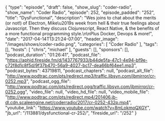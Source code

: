 {
  "type": "episode",
  "draft": false,
  "show_slug": "coder-radio",
  "show_name": "Coder Radio",
  "episode": 252,
  "episode_padded": "252",
  "title": "DysFunctional",
  "description": "Wes joins to chat about the merits (or not!) of Electron, Mike\u2019s week from hell & their true feelings about Javascript. Then they discuss Clojurescript, React Native, & the benefits of a more functional programming style.\n\nPlus Docker, Devops & more!",
  "date": "2017-04-14T13:21:24-07:00",
  "header_image": "/images/shows/coder-radio.png",
  "categories": [
    "Coder Radio"
  ],
  "tags": [],
  "hosts": [
    "chris",
    "michael"
  ],
  "guests": [],
  "sponsors": [],
  "podcast_duration": "01:26:41",
  "podcast_file": "https://aphid.fireside.fm/d/1437767933/b44de5fa-47c1-4e94-bf9e-c72f8d1c8f5d/9f37b470-56a9-4027-bc17-dea66bf64ee1.mp3",
  "podcast_bytes": 43719811,
  "podcast_chapters": null,
  "podcast_alt_file": "http://www.podtrac.com/pts/redirect.mp3/traffic.libsyn.com/jbmirror/cr-0252.mp3",
  "podcast_ogg_file": "http://www.podtrac.com/pts/redirect.ogg/traffic.libsyn.com/jbmirror/cr-0252.ogg",
  "video_file": null,
  "video_hd_file": null,
  "video_mobile_file": "http://www.podtrac.com/pts/redirect.mp4/201406.jb-dl.cdn.scaleengine.net/coderradio/2017/cr-0252-432p.mp4",
  "youtube_link": "https://www.youtube.com/watch?v=8mLokmoQXGY",
  "jb_url": "/113881/dysfunctional-cr-252/",
  "fireside_url": "/252"
}


